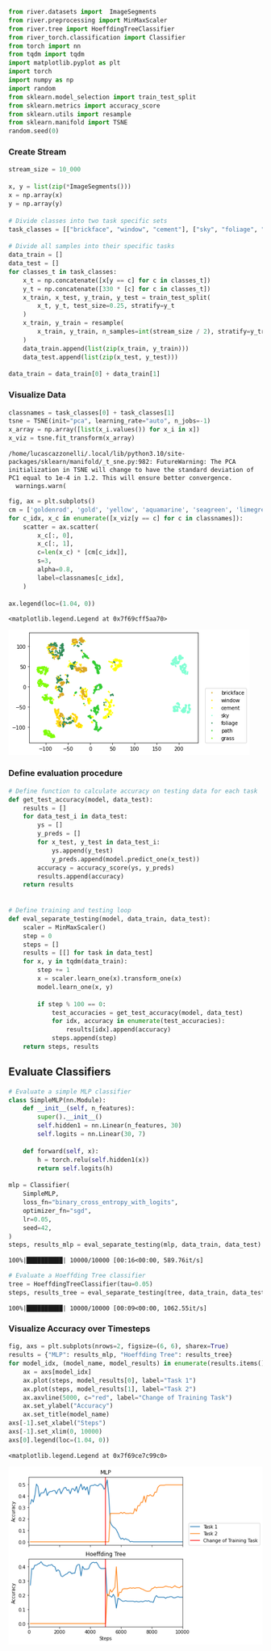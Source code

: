 ```python
from river.datasets import  ImageSegments 
from river.preprocessing import MinMaxScaler 
from river.tree import HoeffdingTreeClassifier
from river_torch.classification import Classifier
from torch import nn 
from tqdm import tqdm 
import matplotlib.pyplot as plt
import torch
import numpy as np
import random
from sklearn.model_selection import train_test_split
from sklearn.metrics import accuracy_score
from sklearn.utils import resample
from sklearn.manifold import TSNE
random.seed(0)
```

### Create Stream


```python
stream_size = 10_000

x, y = list(zip(*ImageSegments()))
x = np.array(x)
y = np.array(y)

# Divide classes into two task specific sets
task_classes = [["brickface", "window", "cement"], ["sky", "foliage", "path", "grass"]]

# Divide all samples into their specific tasks
data_train = []
data_test = []
for classes_t in task_classes:
    x_t = np.concatenate([x[y == c] for c in classes_t])
    y_t = np.concatenate([330 * [c] for c in classes_t])
    x_train, x_test, y_train, y_test = train_test_split(
        x_t, y_t, test_size=0.25, stratify=y_t
    )
    x_train, y_train = resample(
        x_train, y_train, n_samples=int(stream_size / 2), stratify=y_train
    )
    data_train.append(list(zip(x_train, y_train)))
    data_test.append(list(zip(x_test, y_test)))

data_train = data_train[0] + data_train[1]
```

### Visualize Data


```python
classnames = task_classes[0] + task_classes[1]
tsne = TSNE(init="pca", learning_rate="auto", n_jobs=-1)
x_array = np.array([list(x_i.values()) for x_i in x])
x_viz = tsne.fit_transform(x_array)
```

    /home/lucascazzonelli/.local/lib/python3.10/site-packages/sklearn/manifold/_t_sne.py:982: FutureWarning: The PCA initialization in TSNE will change to have the standard deviation of PC1 equal to 1e-4 in 1.2. This will ensure better convergence.
      warnings.warn(



```python
fig, ax = plt.subplots()
cm = ['goldenrod', 'gold', 'yellow', 'aquamarine', 'seagreen', 'limegreen', 'lawngreen']
for c_idx, x_c in enumerate([x_viz[y == c] for c in classnames]):
    scatter = ax.scatter(
        x_c[:, 0],
        x_c[:, 1],
        c=len(x_c) * [cm[c_idx]],
        s=3,
        alpha=0.8,
        label=classnames[c_idx],
    )

ax.legend(loc=(1.04, 0))

```




    <matplotlib.legend.Legend at 0x7f69cff5aa70>




    
![png](label_shift_files/label_shift_5_1.png)
    


### Define evaluation procedure


```python
# Define function to calculate accuracy on testing data for each task
def get_test_accuracy(model, data_test):
    results = []
    for data_test_i in data_test:
        ys = []
        y_preds = []
        for x_test, y_test in data_test_i:
            ys.append(y_test)
            y_preds.append(model.predict_one(x_test))
        accuracy = accuracy_score(ys, y_preds)
        results.append(accuracy)
    return results


# Define training and testing loop
def eval_separate_testing(model, data_train, data_test):
    scaler = MinMaxScaler()
    step = 0
    steps = []
    results = [[] for task in data_test]
    for x, y in tqdm(data_train):
        step += 1
        x = scaler.learn_one(x).transform_one(x)
        model.learn_one(x, y)

        if step % 100 == 0:
            test_accuracies = get_test_accuracy(model, data_test)
            for idx, accuracy in enumerate(test_accuracies):
                results[idx].append(accuracy)
            steps.append(step)
    return steps, results

```

## Evaluate Classifiers


```python
# Evaluate a simple MLP classifier
class SimpleMLP(nn.Module):
    def __init__(self, n_features):
        super().__init__()
        self.hidden1 = nn.Linear(n_features, 30)
        self.logits = nn.Linear(30, 7)

    def forward(self, x):
        h = torch.relu(self.hidden1(x))
        return self.logits(h)

mlp = Classifier(
    SimpleMLP,
    loss_fn="binary_cross_entropy_with_logits",
    optimizer_fn="sgd",
    lr=0.05,
    seed=42,
)
steps, results_mlp = eval_separate_testing(mlp, data_train, data_test)
```

    100%|██████████| 10000/10000 [00:16<00:00, 589.76it/s]



```python
# Evaluate a Hoeffding Tree classifier
tree = HoeffdingTreeClassifier(tau=0.05)
steps, results_tree = eval_separate_testing(tree, data_train, data_test)
```

    100%|██████████| 10000/10000 [00:09<00:00, 1062.55it/s]


### Visualize Accuracy over Timesteps


```python
fig, axs = plt.subplots(nrows=2, figsize=(6, 6), sharex=True)
results = {"MLP": results_mlp, "Hoeffding Tree": results_tree}
for model_idx, (model_name, model_results) in enumerate(results.items()):
    ax = axs[model_idx]
    ax.plot(steps, model_results[0], label="Task 1")
    ax.plot(steps, model_results[1], label="Task 2")
    ax.axvline(5000, c="red", label="Change of Training Task")
    ax.set_ylabel("Accuracy")
    ax.set_title(model_name)
axs[-1].set_xlabel("Steps")
axs[-1].set_xlim(0, 10000)
axs[0].legend(loc=(1.04, 0))
```




    <matplotlib.legend.Legend at 0x7f69ce7c99c0>




    
![png](label_shift_files/label_shift_12_1.png)
    

